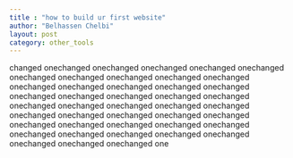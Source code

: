 ```yaml
---
title : "how to build ur first website"
author: "Belhassen Chelbi"
layout: post
category: other_tools
---
```


changed onechanged onechanged onechanged onechanged onechanged onechanged onechanged onechanged onechanged onechanged onechanged onechanged onechanged onechanged onechanged onechanged onechanged onechanged onechanged onechanged onechanged onechanged onechanged onechanged onechanged onechanged onechanged onechanged onechanged onechanged onechanged onechanged onechanged onechanged onechanged onechanged onechanged onechanged onechanged onechanged onechanged onechanged onechanged one